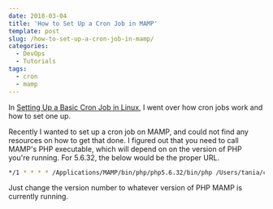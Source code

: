```yaml
---
date: 2018-03-04
title: 'How to Set Up a Cron Job in MAMP'
template: post
slug: /how-to-set-up-a-cron-job-in-mamp/
categories:
  - DevOps
  - Tutorials
tags:
  - cron
  - mamp
---
```


In [Setting Up a Basic Cron Job in Linux](https://www.taniarascia.com/setting-up-a-basic-cron-job-in-linux/), I went over how cron jobs work and how to set one up.

Recently I wanted to set up a cron job on MAMP, and could not find any resources on how to get that done. I figured out that you need to call MAMP's PHP executable, which will depend on on the version of PHP you're running. For 5.6.32, the below would be the proper URL.

```bash
*/1 * * * * /Applications/MAMP/bin/php/php5.6.32/bin/php /Users/tania/cron.php > /dev/null 2>&1
```

Just change the version number to whatever version of PHP MAMP is currently running.
